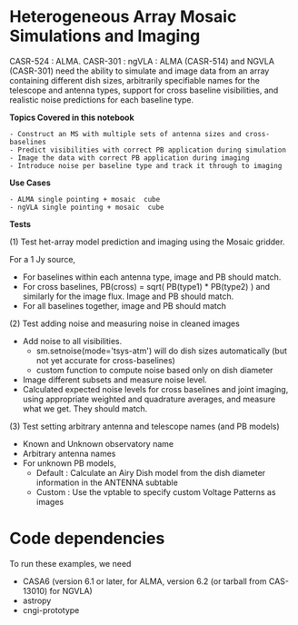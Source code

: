 # Heterogeneous Array Mosaic Simulations and Imaging

CASR-524 : ALMA. CASR-301 : ngVLA : ALMA (CASR-514) and NGVLA (CASR-301) need the ability to simulate and image data from an array containing different dish sizes, arbitrarily specifiable names for the telescope and antenna types, support for cross baseline visibilities, and realistic noise predictions for each baseline type. 

__Topics Covered in this notebook__

    - Construct an MS with multiple sets of antenna sizes and cross-baselines
    - Predict visibilities with correct PB application during simulation
    - Image the data with correct PB application during imaging
    - Introduce noise per baseline type and track it through to imaging
    
__Use Cases__

    - ALMA single pointing + mosaic  cube
    - ngVLA single pointing + mosaic  cube
   
__Tests__
   
(1) Test het-array model prediction and imaging using the Mosaic gridder.
   
   For a 1 Jy source, 
   - For baselines within each antenna type, image and PB should match.
   - For cross baselines, PB(cross) = sqrt( PB(type1) * PB(type2) )  and similarly for the image flux. Image and PB should match.
   - For all baselines together, image and PB should match
   
(2) Test adding noise and measuring noise in cleaned images
   
   - Add noise to all visibilities. 
       - sm.setnoise(mode='tsys-atm') will do dish sizes automatically (but not yet accurate for cross-baselines)
       - custom function to compute noise based only on dish diameter
   - Image different subsets and measure noise level.
   - Calculated expected noise levels for cross baselines and joint imaging, using appropriate weighted and quadrature averages, and measure what we get. They should match. 

(3) Test setting arbitrary antenna and telescope names (and PB models) 
   - Known and Unknown observatory name
   - Arbitrary antenna names
   - For unknown PB models,
       - Default : Calculate an Airy Dish model from the dish diameter information in the ANTENNA subtable
       - Custom : Use the vptable to specify custom Voltage Patterns as images

   
# Code dependencies

To run these examples, we need 
  - CASA6 (version 6.1 or later, for ALMA,  version 6.2 (or tarball from CAS-13010) for NGVLA)
  - astropy
  - cngi-prototype
  
